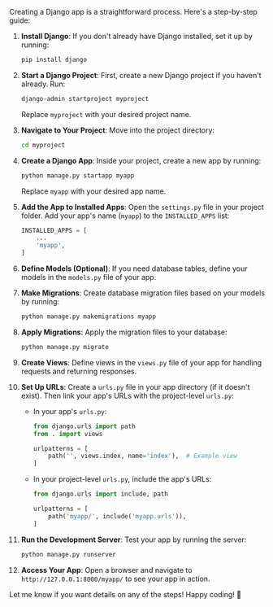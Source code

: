 Creating a Django app is a straightforward process. Here's a step-by-step guide:

1. **Install Django**: If you don't already have Django installed, set it up by running:
   ```bash
   pip install django
   ```

2. **Start a Django Project**: First, create a new Django project if you haven't already. Run:
   ```bash
   django-admin startproject myproject
   ```
   Replace `myproject` with your desired project name.

3. **Navigate to Your Project**: Move into the project directory:
   ```bash
   cd myproject
   ```

4. **Create a Django App**: Inside your project, create a new app by running:
   ```bash
   python manage.py startapp myapp
   ```
   Replace `myapp` with your desired app name.

5. **Add the App to Installed Apps**: Open the `settings.py` file in your project folder. Add your app's name (`myapp`) to the `INSTALLED_APPS` list:
   ```python
   INSTALLED_APPS = [
       ...
       'myapp',
   ]
   ```

6. **Define Models (Optional)**: If you need database tables, define your models in the `models.py` file of your app.

7. **Make Migrations**: Create database migration files based on your models by running:
   ```bash
   python manage.py makemigrations myapp
   ```

8. **Apply Migrations**: Apply the migration files to your database:
   ```bash
   python manage.py migrate
   ```

9. **Create Views**: Define views in the `views.py` file of your app for handling requests and returning responses.

10. **Set Up URLs**: Create a `urls.py` file in your app directory (if it doesn't exist). Then link your app's URLs with the project-level `urls.py`:
    - In your app's `urls.py`:
      ```python
      from django.urls import path
      from . import views

      urlpatterns = [
          path('', views.index, name='index'),  # Example view
      ]
      ```
    - In your project-level `urls.py`, include the app's URLs:
      ```python
      from django.urls import include, path

      urlpatterns = [
          path('myapp/', include('myapp.urls')),
      ]
      ```

11. **Run the Development Server**: Test your app by running the server:
    ```bash
    python manage.py runserver
    ```

12. **Access Your App**: Open a browser and navigate to `http://127.0.0.1:8000/myapp/` to see your app in action.

Let me know if you want details on any of the steps! Happy coding! 🚀